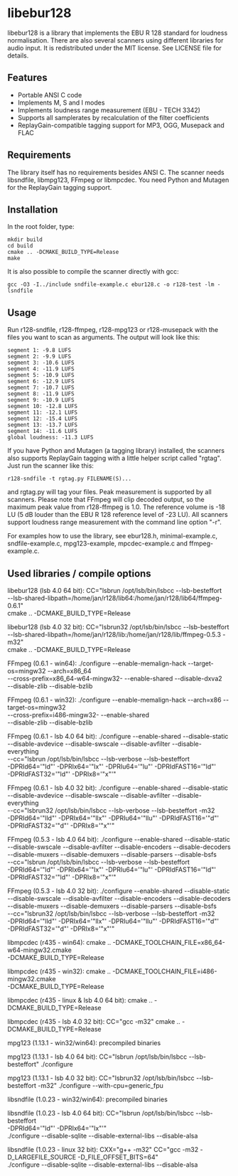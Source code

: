 libebur128
==========

libebur128 is a library that implements the EBU R 128 standard for loudness
normalisation.
There are also several scanners using different libraries for audio input.
It is redistributed under the MIT license. See LICENSE file for details.

Features
--------

* Portable ANSI C code
* Implements M, S and I modes
* Implements loudness range measurement (EBU - TECH 3342)
* Supports all samplerates by recalculation of the filter coefficients
* ReplayGain-compatible tagging support for MP3, OGG, Musepack and FLAC


Requirements
------------

The library itself has no requirements besides ANSI C.
The scanner needs libsndfile, libmpg123, FFmpeg or libmpcdec.
You need Python and Mutagen for the ReplayGain tagging support.


Installation
-----------

In the root folder, type:

    mkdir build
    cd build
    cmake .. -DCMAKE_BUILD_TYPE=Release
    make


It is also possible to compile the scanner directly with gcc:

    gcc -O3 -I../include sndfile-example.c ebur128.c -o r128-test -lm -lsndfile


Usage
-----

Run r128-sndfile, r128-ffmpeg, r128-mpg123 or r128-musepack with the files you
want to scan as arguments.
The output will look like this:

    segment 1: -9.8 LUFS
    segment 2: -9.9 LUFS
    segment 3: -10.6 LUFS
    segment 4: -11.9 LUFS
    segment 5: -10.9 LUFS
    segment 6: -12.9 LUFS
    segment 7: -10.7 LUFS
    segment 8: -11.9 LUFS
    segment 9: -10.9 LUFS
    segment 10: -12.8 LUFS
    segment 11: -12.1 LUFS
    segment 12: -15.4 LUFS
    segment 13: -13.7 LUFS
    segment 14: -11.6 LUFS
    global loudness: -11.3 LUFS


If you have Python and Mutagen (a tagging library) installed, the scanners also
supports ReplayGain tagging with a little helper script called "rgtag". Just
run the scanner like this:

    r128-sndfile -t rgtag.py FILENAME(S)...

and rgtag.py will tag your files. Peak measurement is supported by all scanners.
Please note that FFmpeg will clip decoded output, so the maximum peak value from
r128-ffmpeg is 1.0.
The reference volume is -18 LU (5 dB louder than the EBU R 128 reference level
of -23 LU).
All scanners support loudness range measurement with the command line
option "-r".

For examples how to use the library, see ebur128.h, minimal-example.c,
sndfile-example.c, mpg123-example, mpcdec-example.c and ffmpeg-example.c.




Used libraries / compile options
--------------------------------

libebur128 (lsb 4.0 64 bit):
CC="lsbrun /opt/lsb/bin/lsbcc --lsb-besteffort \
--lsb-shared-libpath=/home/jan/r128/lib64:/home/jan/r128/lib64/ffmpeg-0.6.1" \
cmake .. -DCMAKE_BUILD_TYPE=Release

libebur128 (lsb 4.0 32 bit):
CC="lsbrun32 /opt/lsb/bin/lsbcc --lsb-besteffort \
--lsb-shared-libpath=/home/jan/r128/lib:/home/jan/r128/lib/ffmpeg-0.5.3 -m32" \
cmake .. -DCMAKE_BUILD_TYPE=Release

FFmpeg (0.6.1 - win64):
./configure --enable-memalign-hack --target-os=mingw32 --arch=x86_64 \
            --cross-prefix=x86_64-w64-mingw32- --enable-shared --disable-dxva2 \
            --disable-zlib --disable-bzlib

FFmpeg (0.6.1 - win32):
./configure --enable-memalign-hack --arch=x86 --target-os=mingw32 \
            --cross-prefix=i486-mingw32- --enable-shared \
            --disable-zlib --disable-bzlib

FFmpeg (0.6.1 - lsb 4.0 64 bit):
./configure --enable-shared --disable-static \
--disable-avdevice --disable-swscale --disable-avfilter --disable-everything \
--cc="lsbrun /opt/lsb/bin/lsbcc --lsb-verbose --lsb-besteffort \
-DPRId64='\"ld\"' -DPRIx64='\"lx\"' -DPRIu64='\"lu\"' -DPRIdFAST16='\"ld\"' \
-DPRIdFAST32='\"ld\"' -DPRIx8='\"x\"'"

FFmpeg (0.6.1 - lsb 4.0 32 bit):
./configure --enable-shared --disable-static \
--disable-avdevice --disable-swscale --disable-avfilter --disable-everything \
--cc="lsbrun32 /opt/lsb/bin/lsbcc --lsb-verbose --lsb-besteffort -m32 \
-DPRId64='\"lld\"' -DPRIx64='\"llx\"' -DPRIu64='\"llu\"' -DPRIdFAST16='\"d\"' \
-DPRIdFAST32='\"d\"' -DPRIx8='\"x\"'"

FFmpeg (0.5.3 - lsb 4.0 64 bit):
./configure --enable-shared --disable-static \
--disable-swscale --disable-avfilter --disable-encoders --disable-decoders \
--disable-muxers --disable-demuxers --disable-parsers --disable-bsfs \
--cc="lsbrun /opt/lsb/bin/lsbcc --lsb-verbose --lsb-besteffort \
-DPRId64='\"ld\"' -DPRIx64='\"lx\"' -DPRIu64='\"lu\"' -DPRIdFAST16='\"ld\"' \
-DPRIdFAST32='\"ld\"' -DPRIx8='\"x\"'"

FFmpeg (0.5.3 - lsb 4.0 32 bit):
./configure --enable-shared --disable-static \
--disable-swscale --disable-avfilter --disable-encoders --disable-decoders \
--disable-muxers --disable-demuxers --disable-parsers --disable-bsfs \
--cc="lsbrun32 /opt/lsb/bin/lsbcc --lsb-verbose --lsb-besteffort -m32 \
-DPRId64='\"lld\"' -DPRIx64='\"llx\"' -DPRIu64='\"llu\"' -DPRIdFAST16='\"d\"' \
-DPRIdFAST32='\"d\"' -DPRIx8='\"x\"'"

libmpcdec (r435 - win64):
cmake .. -DCMAKE_TOOLCHAIN_FILE=x86_64-w64-mingw32.cmake \
         -DCMAKE_BUILD_TYPE=Release

libmpcdec (r435 - win32):
cmake .. -DCMAKE_TOOLCHAIN_FILE=i486-mingw32.cmake \
         -DCMAKE_BUILD_TYPE=Release

libmpcdec (r435 - linux & lsb 4.0 64 bit):
cmake .. -DCMAKE_BUILD_TYPE=Release

libmpcdec (r435 - lsb 4.0 32 bit):
CC="gcc -m32" cmake .. -DCMAKE_BUILD_TYPE=Release

mpg123 (1.13.1 - win32/win64): precompiled binaries

mpg123 (1.13.1 - lsb 4.0 64 bit):
CC="lsbrun /opt/lsb/bin/lsbcc --lsb-besteffort" ./configure

mpg123 (1.13.1 - lsb 4.0 32 bit):
CC="lsbrun32 /opt/lsb/bin/lsbcc --lsb-besteffort -m32" ./configure --with-cpu=generic_fpu

libsndfile (1.0.23 - win32/win64): precompiled binaries

libsndfile (1.0.23 - lsb 4.0 64 bit):
CC="lsbrun /opt/lsb/bin/lsbcc --lsb-besteffort \
-DPRId64='\"ld\"' -DPRIx64='\"lx\"'" \
./configure --disable-sqlite --disable-external-libs --disable-alsa

libsndfile (1.0.23 - linux 32 bit):
CXX="g++ -m32" CC="gcc -m32 -D_LARGEFILE_SOURCE -D_FILE_OFFSET_BITS=64" \
./configure --disable-sqlite --disable-external-libs --disable-alsa
